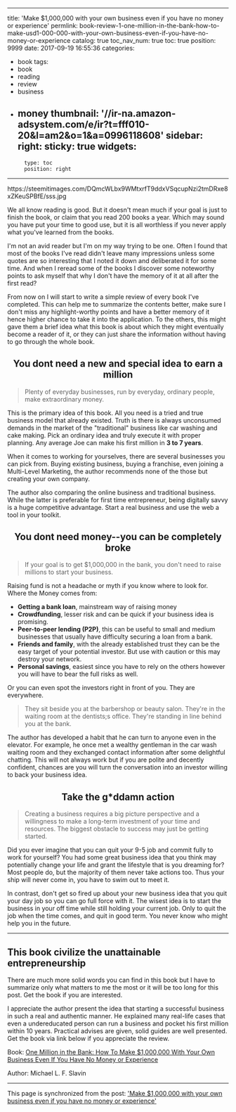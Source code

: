 
---
title: 'Make $1,000,000 with your own business even if you have no money or experience'
permlink: book-review-1-one-million-in-the-bank-how-to-make-usd1-000-000-with-your-own-business-even-if-you-have-no-money-or-experience
catalog: true
toc_nav_num: true
toc: true
position: 9999
date: 2017-09-19 16:55:36
categories:
- book
tags:
- book
- reading
- review
- business
- money
thumbnail: '//ir-na.amazon-adsystem.com/e/ir?t=fff010-20&l=am2&o=1&a=0996118608'
sidebar:
    right:
        sticky: true
widgets:
    -
        type: toc
        position: right
---


<div class="pull-left">https://steemitimages.com/DQmcWLbx9WMtxrfT9ddxVSqcupNzi2tmDRxe8xZKeuSPBfE/sss.jpg</div>

We all know reading is good. But it doesn't mean much if your goal is just to finish the book, or claim that you read 200 books a year. Which may sound you have put your time to good use, but it is all worthless if you never apply what you've learned from the books. 

I'm not an avid reader but I'm on my way trying to be one. Often I found that most of the books I've read didn't leave many impressions unless some quotes are so interesting that I noted it down and deliberated it for some time. And when I reread some of the books I discover some noteworthy points to ask myself that why I don't have the memory of it at all after the first read?

From now on I will start to write a simple review of every book I've completed. This can help me to summarize the contents better, make sure I don't miss any highlight-worthy points and have a better memory of it hence higher chance to take it into the application. To the others, this might gave them a brief idea what this book is about which they might eventually become a reader of it, or they can just share the information without having to go through the whole book.

## <center>You dont need a new and special idea to earn a million</center>

>Plenty of everyday businesses, run by everyday, ordinary people, make extraordinary money.

This is the primary idea of this book. All you need is a tried and true business model that already existed. Truth is there is always unconsumed demands in the market of the "traditional" business like car washing and cake making. Pick an ordinary idea and truly execute it with proper planning. Any average Joe can make his first million in **3 to 7 years**. 

When it comes to working for yourselves, there are several businesses you can pick from. Buying existing business, buying a franchise, even joining a Multi-Level Marketing, the author recommends none of the those but creating your own company.

The author also comparing the online business and traditional business. While the latter is preferable for first time entrepreneur, being digitally savvy is a huge competitive advantage. Start a real business and use the web a tool in your toolkit.

## <center>You dont need money--you can be completely broke</center>

> If your goal is to get $1,000,000 in the bank, you don't need to raise millions to start your business.

Raising fund is not a headache or myth if you know where to look for. Where the Money comes from:

- **Getting a bank loan**, mainstream way of raising money
- **Crowdfunding**, lesser risk and can be quick if your business idea is promising.
- **Peer-to-peer lending (P2P)**, this can be useful to small and medium businesses that usually have difficulty securing a loan from a bank.
- **Friends and family**, with the already established trust they can be the easy target of your potential investor. But use with caution or this may destroy your network. 
- **Personal savings**, easiest since you have to rely on the others however you will have to bear the full risks as well.

Or you can even spot the investors right in front of you. They are everywhere.

>They sit beside you at the barbershop or beauty salon. They're in the waiting room at the dentists;s office. They're standing in line behind you at the bank.

The author has developed a habit that he can turn to anyone even in the elevator. For example, he once met a wealthy gentleman in the car wash waiting room and they exchanged contact information after some delightful chatting. This will not always work but if you are polite and decently confident, chances are you will turn the conversation into an investor willing to back your business idea.

## <center>Take the g*ddamn action</center>

>Creating a business requires a big picture perspective and a willingness to make a long-term investment of your time and resources. The biggest obstacle to success may just be getting started.

Did you ever imagine that you can quit your 9-5 job and commit fully to work for yourself? You had some great business idea that you think may potentially change your life and grant the lifestyle that is you dreaming for? Most people do, but the majority of them never take actions too. Thus your ship will never come in, you have to swim out to meet it.

In contrast, don't get so fired up about your new business idea that you quit your day job so you can go full force with it. The wisest idea is to start the business in your off time while still holding your current job. Only to quit the job when the time comes, and quit in good term. You never know who might help you in the future.

----------

## This book civilize the unattainable entrepreneurship

There are much more solid words you can find in this book but I have to summarize only what matters to me the most or it will be too long for this post. Get the book if you are interested.

I appreciate the author present the idea that starting a successful business in such a real and authentic manner. He explained many real-life cases that even a undereducated person can run a business and pocket his first million within 10 years. Practical advises are given, solid guides are well presented. Get the book via link below if you appreciate the review.

Book: <a target="_blank" href="https://www.amazon.com/gp/product/0996118608/ref=as_li_tl?ie=UTF8&camp=1789&creative=9325&creativeASIN=0996118608&linkCode=as2&tag=fff010-20&linkId=d7fc2e85bf1eda3e1f38f79de2ff281b">One Million in the Bank: How To Make $1,000,000 With Your Own Business Even If You Have No Money or Experience</a><img src="//ir-na.amazon-adsystem.com/e/ir?t=fff010-20&l=am2&o=1&a=0996118608" width="1" height="1" border="0" alt="" style="border:none !important; margin:0px !important;" />

Author: Michael L. F. Slavin

- - -

This page is synchronized from the post: ['Make $1,000,000 with your own business even if you have no money or experience'](https://steemit.com/@fr3eze/book-review-1-one-million-in-the-bank-how-to-make-usd1-000-000-with-your-own-business-even-if-you-have-no-money-or-experience)
